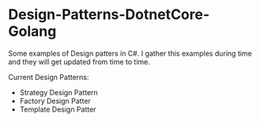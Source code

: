# Design-Patterns-DotnetCore-Golang

Some examples of Design patters in C#. I gather this examples during time and they will get updated from time to time.

Current Design Patterns:
- Strategy Design Pattern
- Factory Design Patter
- Template Design Patter
